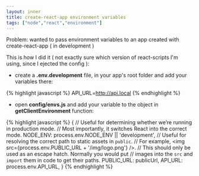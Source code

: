 ```yaml
---
layout: inner
title: create-react-app environment variables
tags: ["node","react","environment"]
---
```

Problem: wanted to pass environment variables to an app created with create-react-app ( in development )

This is how I did it ( not exactly sure which version of react-scripts I'm using, since I ejected the config ):

* create a <b>.env.development</b> file, in your app's root folder and add your variables there:

{% highlight javascript %}
API_URL=http://api.local
{% endhighlight %}

* open <b>config/envs.js</b> and add your variable to the object in <b>getClientEnvironment</b> function:

{% highlight javascript %}
      {
        // Useful for determining whether we’re running in production mode.
        // Most importantly, it switches React into the correct mode.
        NODE_ENV: process.env.NODE_ENV || 'development',
        // Useful for resolving the correct path to static assets in `public`.
        // For example, <img src={process.env.PUBLIC_URL + '/img/logo.png'} />.
        // This should only be used as an escape hatch. Normally you would put
        // images into the `src` and `import` them in code to get their paths.
        PUBLIC_URL: publicUrl,
        API_URL: process.env.API_URL,
      }
{% endhighlight %}
